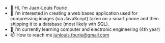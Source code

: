 - 👋 Hi, I’m Juan-Louis Fourie
- 👀 I’m interested in creating a web based application used for compressing images (via JavaScript) taken on a smart phone and then shipping it to a database (most likely wth SQL). 
- 🌱 I’m currently learning computer and electronic engineering (4th year)
- 📫 How to reach me junlouis.fourie@gmail.com

<!---
Juan-LouisFourie/Juan-LouisFourie is a ✨ special ✨ repository because its `README.md` (this file) appears on your GitHub profile.
You can click the Preview link to take a look at your changes.
--->
